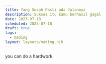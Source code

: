 ```yaml
---
title: Yang Susah Pasti ada Jalannya
description: Sukses itu kamu berhasil gagal
date: 2023-07-18
scheduled: 2023-07-18
draft: true
tags:
  - mading
layout: layouts/mading.njk
---
```


you can do a hardwork